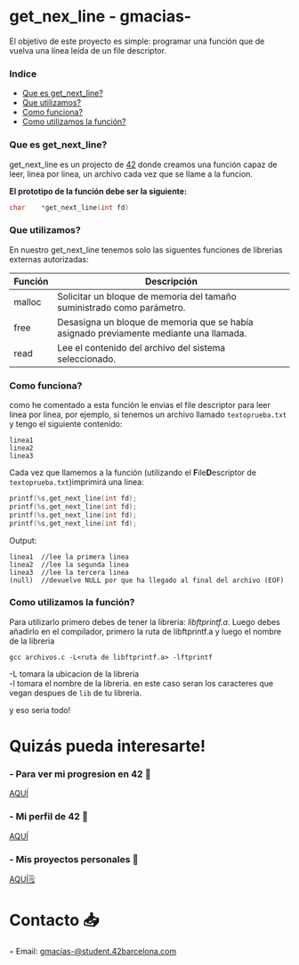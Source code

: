 # get_nex_line - gmacias-
El objetivo de este proyecto es simple: programar una función que de vuelva una línea leída de un file descriptor.
### Indice
* [Que es get_next_line?](#que-es-get_next_line)
* [Que utilizamos?](#que-utilizamos)
* [Como funciona?](#como-funciona)
* [Como utilizamos la función?](#como-utilizamos-la-función)

### Que es get_next_line?
get_next_line es un projecto de [42][1] donde creamos una función capaz de leer, linea por linea, un archivo cada vez que
se llame a la funcion.

<b>El prototipo de la función debe ser la siguiente:</b>

```C
char	*get_next_line(int fd)
```

### Que utilizamos?
En nuestro get_next_line tenemos solo las siguentes funciones de librerias externas autorizadas:

| Función  | Descripción														 			|
|-------|-----------------------------------------------------------------------------------|
| malloc | Solicitar un bloque de memoria del tamaño suministrado como parámetro.     													|
| free | Desasigna un bloque de memoria que se había asignado previamente mediante una llamada. 											|
| read |  Lee el contenido del archivo del sistema seleccionado.               									|


### Como funciona?

como he comentado a esta función le envias el file descriptor para leer linea por linea, por ejemplo, si tenemos un archivo
llamado `textoprueba.txt` y tengo el siguiente contenido:  

	linea1  
 	linea2  
  	linea3

Cada vez que llamemos a la función (utilizando el **F**ile**D**escriptor de `textoprueba.txt`)imprimirá una linea:
```C
printf(%s,get_next_line(int fd);
printf(%s,get_next_line(int fd);
printf(%s,get_next_line(int fd);
printf(%s,get_next_line(int fd);
```
Output:

	linea1  //lee la primera linea
	linea2  //lee la segunda linea
	linea3  //lee la tercera linea
	(null)  //devuelve NULL por que ha llegado al final del archivo (EOF)

### Como utilizamos la función?

Para utilizarlo primero debes de  tener la libreria: *libftprintf.a*.
Luego debes añadirlo en el compilador, primero la ruta de libftprintf.a y luego el nombre de la libreria

`gcc archivos.c -L<ruta de libftprintf.a> -lftprintf`

-L tomara la ubicacion de la libreria<br>
-l tomara el nombre de la libreria. en este caso seran los caracteres que vegan despues de `lib` de tu libreria.

y eso seria todo!

# Quizás pueda interesarte!

### - Para ver mi progresion en 42 🌠
[AQUÍ](https://github.com/gjmacias/42BCN)

### - Mi perfil de 42 👾
[AQUÍ](https://profile.intra.42.fr/users/gmacias-)

### - Mis proyectos personales 🧐
[AQUÍ🗒️](https://github.com/gjmacias/autoproyectos)

# Contacto 📥

◦ Email: gmacias-@student.42barcelona.com

[1]: https://www.42barcelona.com/ "42 BCN"
